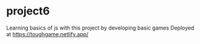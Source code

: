 # project6
Learning basics of js with this project by developing basic games
Deployed at https://toughgame.netlify.app/
